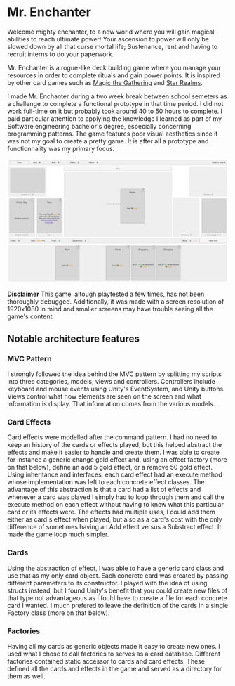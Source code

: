 # Mr. Enchanter
Welcome mighty enchanter, to a new world where you will gain magical abilities to reach ultimate power! Your ascension to power will only be slowed down by all that curse mortal life; Sustenance, rent and having to recruit interns to do your paperwork.

Mr. Enchanter is a rogue-like deck building game where you manage your resources in order to complete rituals and gain power points. It is inspired by other card games such as [Magic the Gathering](https://magic.wizards.com/fr) and [Star Realms](https://www.starrealms.com/).

I made Mr. Enchanter during a two week break between school semeters as a challenge to complete a functional prototype in that time period. I did not work full-time on it but probably took around 40 to 50 hours to complete. I paid particular attention to applying the knowledge I learned as part of my Software engineering bachelor's degree, especially concerning programming patterns. The game features poor visual aesthetics since it was not my goal to create a pretty game. It is after all a prototype and functionnality was my primary focus.

![In-game screenshot](./readme_src/game.jpg)

**Disclaimer** This game, altough playtested a few times, has not been thoroughly debugged. Additionally, it was made with a screen resolution of 1920x1080 in mind and smaller screens may have trouble seeing all the game's content.

## Notable architecture features
### MVC Pattern
I strongly followed the idea behind the MVC pattern by splitting my scripts into three categories, models, views and controllers. Controllers include keyboard and mouse events using Unity's EventSystem, and Unity buttons. Views control what how elements are seen on the screen and what information is display. That information comes from the various models.

### Card Effects
Card effects were modelled after the command pattern. I had no need to keep an history of the cards or effects played, but this helped abstract the effects and make it easier to handle and create them. I was able to create for instance a generic change gold effect and, using an effect factory (more on that below), define an add 5 gold effect, or a remove 50 gold effect. Using inheritance and interfaces, each card effect had an execute method whose implementation was left to each concrete effect classes. The advantage of this abstraction is that a card had a list of effects and whenever a card was played I simply had to loop through them and call the execute method on each effect without having to know what this particular card or its effects were. The effects had multiple uses, I could add them either as card's effect when played, but also as a card's cost with the only difference of sometimes having an Add effect versus a Substract effect. It made the game loop much simpler.

### Cards
Using the abstraction of effect, I was able to have a generic card class and use that as my only card object. Each concrete card was created by passing different parameters to its constructor. I played with the idea of using structs instead, but I found Unity's benefit that you could create new files of that type not advantageous as I fould have to create a file for each concrete card I wanted. I much prefered to leave the definition of the cards in a single Factory class (more on that below).

### Factories
Having all my cards as generic objects made it easy to create new ones. I used what I chose to call factories to serves as a card database. Different factories contained static accessor to cards and card effects. These defined all the cards and effects in the game and served as a directory for them as well.
